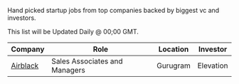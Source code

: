 Hand picked startup jobs from top companies backed by biggest vc and investors.

This list will be Updated Daily @ 00;00 GMT.

| Company | Role | Location | Investor |
| ----------- | ----------- | ----------- | ----------- |
| [Airblack](https://www.airblack.co/) | Sales Associates and Managers | Gurugram | Elevation
